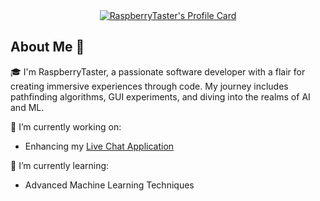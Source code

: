 
<div align="center">
  <!-- 3D Profile Card without Subtitle -->
  <a href="https://github.com/RaspberryTaster">
    <img src="https://capsule-render.vercel.app/api?type=waving&height=300&section=header&text=RaspberryTaster&fontSize=90&animation=fadeIn&fontAlignY=50&color=0:D21F3C,100:6A0DAD" alt="RaspberryTaster's Profile Card"/>
  </a>
</div>


<!-- Other sections of your README -->



## About Me 🚀

🎓 I'm RaspberryTaster, a passionate software developer with a flair for creating immersive experiences through code. My journey includes pathfinding algorithms, GUI experiments, and diving into the realms of AI and ML.

🔭 I’m currently working on:
- Enhancing my [Live Chat Application](https://github.com/RaspberryTaster/live-chat)

🌱 I’m currently learning:
- Advanced Machine Learning Techniques
